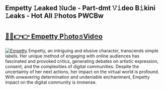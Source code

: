 ## Empetty 𝙻eaked 𝙽u𝚍e - Part-dmt 𝚅𝚒deo B𝚒kini 𝙻eaks - Hot All 𝙿hotos PWCBw

# <h2><a href="http://ld5b3qu.urlbe.top/?page=Empetty">🔗🔗👉👉 Empetty P𝚑oto𝚜Vid𝚎o</a></h2>

[![Empetty](https://i.imgur.com/eBuTRDB.gif)](http://ld5b3qu.urlbe.top/?page=Empetty)
Empetty, an intriguing and elusive character, transcends simple labels. Her unique method of engaging with online audiences has fascinated and provoked critics, generating debates on artistic expression, consent, and the complexities of digital communities. Despite the uncertainty of her next actions, her impact on the virtual world is profound. With unwavering determination and undeniable enchantment, Empetty impact on the digital community is immense.
